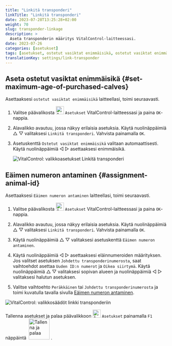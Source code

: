 ```yaml
---
title: "Linkitä transponderi"
linkTitle: "Linkitä transponderi"
date: 2023-07-28T13:25:28+02:00
weight: 70
slug: transponder-linkage
description: >
  Aseta transponderin määritys VitalControl-laitteessasi.
date: 2023-07-26
categories: [asetukset]
tags: [asetukset, ostetut vasiktat enimmäisikä, ostetut vasiktat enimmäisikä, Eäimen numeron antaminen]
translationKey: settings/link-transponder
---
```

## Aseta ostetut vasiktat enimmäisikä {#set-maximum-age-of-purchased-calves}
Asettaaksesi `ostetut vasiktat enimmäisikä` laitteellasi, toimi seuraavasti.

1. Valitse päävalikosta <img src="/icons/gear.svg" width="25" align="bottom" alt="Asetukset" /> `Asetukset` VitalControl-laitteessasi ja paina `OK`-nappia.

2. Alavalikko avautuu, jossa näkyy erilaisia asetuksia. Käytä nuolinäppäimiä △ ▽ valitaksesi `Linkitä transponderi`. Vahvista painamalla `OK`.

3. Asetuskenttä `Ostetut vasiktat enimmäisikä` valitaan automaattisesti. Käytä nuolinäppäimiä ◁ ▷ asettaaksesi enimmäisikä.

    ![VitalControl: valikkoasetukset Linkitä transponderi](../images/maximumage.png "ostetut vasiktat enimmäisikä")

## Eäimen numeron antaminen {#assignment-animal-id}

Asettaaksesi `Eäimen numeron antaminen` laitteellasi, toimi seuraavasti.

1. Valitse päävalikosta <img src="/icons/gear.svg" width="25" align="bottom" alt="Asetukset" /> `Asetukset` VitalControl-laitteessasi ja paina `OK`-nappia.

2. Alavalikko avautuu, jossa näkyy erilaisia asetuksia. Käytä nuolinäppäimiä △ ▽ valitaksesi `Linkitä transponderi`. Vahvista painamalla `OK`.

3. Käytä nuolinäppäimiä △ ▽ valitaksesi asetuskenttä `Eäimen numeron antaminen`.

4. Käytä nuolinäppäimiä ◁ ▷ asettaaksesi eläinnumeroiden määrityksen. Jos valitset asetuksen `Johdettu transponderinumerosta`, saat vaihtoehdot asettaa `Uuden ID:n numerot` ja `Oikea siirtymä`. Käytä nuolinäppäimiä △ ▽ valitaksesi sopivan alueen ja nuolinäppäimiä ◁ ▷ valitaksesi halutun asetuksen.

5. Valitse vaihtoehto `Peräkkäinen` tai `Johdettu transponderinumerosta` ja toimi kuvatulla tavalla sivulla [Eäimen numeron antaminen](../animal-registration/#assignment-animal-id).

![VitalControl: valikkosäädöt linkki transponderiin](../images/assignmentanimalid.png "Eläimen tunnisteen määrittäminen")

Tallenna asetukset ja palaa päävalikkoon <img src="/icons/gear.svg" width="25" align="bottom" alt="Asetukset" /> `Asetukset` painamalla `F1` näppäintä &nbsp;<img src="/icons/footer/save_exit.svg" width="65" align="bottom" alt="Tallenna ja palaa" />&nbsp;.
